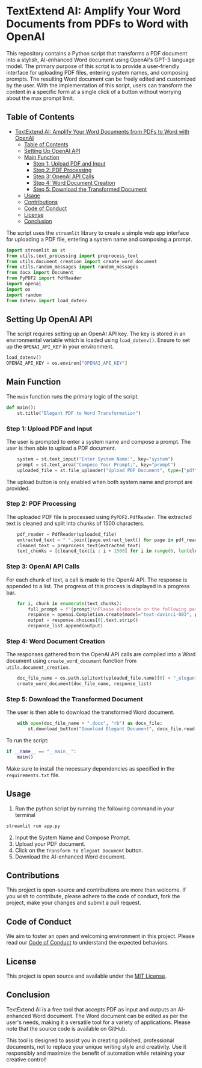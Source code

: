 # TextExtend AI: Amplify Your Word Documents from PDFs to Word with OpenAI

This repository contains a Python script that transforms a PDF document into a stylish, AI-enhanced Word document using OpenAI's GPT-3 language model. The primary purpose of this script is to provide a user-friendly interface for uploading PDF files, entering system names, and composing prompts. The resulting Word document can be freely edited and customized by the user. With the implementation of this script, users can transform the content in a specific form at a single click of a button without worrying about the max prompt limit.

## Table of Contents

- [TextExtend AI: Amplify Your Word Documents from PDFs to Word with OpenAI](#textextend-ai-amplify-your-word-documents-from-pdfs-to-word-with-openai)
  - [Table of Contents](#table-of-contents)
  - [Setting Up OpenAI API](#setting-up-openai-api)
  - [Main Function](#main-function)
    - [Step 1: Upload PDF and Input](#step-1-upload-pdf-and-input)
    - [Step 2: PDF Processing](#step-2-pdf-processing)
    - [Step 3: OpenAI API Calls](#step-3-openai-api-calls)
    - [Step 4: Word Document Creation](#step-4-word-document-creation)
    - [Step 5: Download the Transformed Document](#step-5-download-the-transformed-document)
  - [Usage](#usage)
  - [Contributions](#contributions)
  - [Code of Conduct](#code-of-conduct)
  - [License](#license)
  - [Conclusion](#conclusion)

The script uses the `streamlit` library to create a simple web app interface for uploading a PDF file, entering a system name and composing a prompt.

```python
import streamlit as st
from utils.text_processing import preprocess_text
from utils.document_creation import create_word_document
from utils.random_messages import random_messages
from docx import Document
from PyPDF2 import PdfReader
import openai
import os
import random
from dotenv import load_dotenv
```

## Setting Up OpenAI API

The script requires setting up an OpenAI API key. The key is stored in an environmental variable which is loaded using `load_dotenv()`. Ensure to set up the `OPENAI_API_KEY` in your environment.

```python
load_dotenv()
OPENAI_API_KEY = os.environ["OPENAI_API_KEY"]
```

## Main Function

The `main` function runs the primary logic of the script.

```python
def main():
    st.title("Elegant PDF to Word Transformation")
```

### Step 1: Upload PDF and Input

The user is prompted to enter a system name and compose a prompt. The user is then able to upload a PDF document.

```python
    system = st.text_input("Enter System Name:", key="system")
    prompt = st.text_area("Compose Your Prompt:", key="prompt")
    uploaded_file = st.file_uploader("Upload PDF Document", type=["pdf"])
```

The upload button is only enabled when both system name and prompt are provided.

### Step 2: PDF Processing

The uploaded PDF file is processed using `PyPDF2.PdfReader`. The extracted text is cleaned and split into chunks of 1500 characters.

```python
    pdf_reader = PdfReader(uploaded_file)
    extracted_text = " ".join([page.extract_text() for page in pdf_reader.pages])
    cleaned_text = preprocess_text(extracted_text)
    text_chunks = [cleaned_text[i : i + 1500] for i in range(0, len(cleaned_text), 1500)]
```

### Step 3: OpenAI API Calls

For each chunk of text, a call is made to the OpenAI API. The response is appended to a list. The progress of this process is displayed in a progress bar.

```python
    for i, chunk in enumerate(text_chunks):
        full_prompt = f"{prompt}\nPlease elaborate on the following passage enclosed in backticks / Text: `{chunk}`"
        response = openai.Completion.create(model="text-davinci-003", prompt=full_prompt, temperature=0.8, max_tokens=1500)
        output = response.choices[0].text.strip()
        response_list.append(output)
```

### Step 4: Word Document Creation

The responses gathered from the OpenAI API calls are compiled into a Word document using `create_word_document` function from `utils.document_creation`.

```python
    doc_file_name = os.path.splitext(uploaded_file.name)[0] + "_elegant"
    create_word_document(doc_file_name, response_list)
```

### Step 5: Download the Transformed Document

The user is then able to download the transformed Word document.

```python
    with open(doc_file_name + ".docx", "rb") as docx_file:
        st.download_button("Download Elegant Document", docx_file.read(), f"{doc_file_name}.docx")
```

To run the script:

```python
if __name__ == "__main__":
    main()
```

Make sure to install the necessary dependencies as specified in the `requirements.txt` file.

## Usage

1. Run the python script by running the following command in your terminal
```python
streamlit run app.py
```
2. Input the System Name and Compose Prompt.
3. Upload your PDF document.
4. Click on the `Transform to Elegant Document` button.
5. Download the AI-enhanced Word document.

## Contributions

This project is open-source and contributions are more than welcome. If you wish to contribute, please adhere to the code of conduct, fork the project, make your changes and submit a pull request.

## Code of Conduct

We aim to foster an open and welcoming environment in this project. Please read our [Code of Conduct](./CODE_OF_CONDUCT.md) to understand the expected behaviors.

## License

This project is open source and available under the [MIT License](./LICENSE.md).

## Conclusion

TextExtend AI is a free tool that accepts PDF as input and outputs an AI-enhanced Word document. The Word document can be edited as per the user's needs, making it a versatile tool for a variety of applications. Please note that the source code is available on GitHub.

This tool is designed to assist you in creating polished, professional documents, not to replace your unique writing style and creativity. Use it responsibly and maximize the benefit of automation while retaining your creative control!
